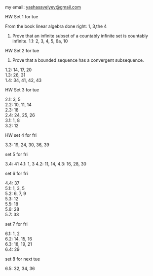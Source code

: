 my email: yashasavelyev@gmail.com

HW Set 1 for tue

From the book linear algebra done right:
1, 3,the 4

1) Prove that an infinite subset of a countably infinite set is countably infinite.
1.1:  2, 3, 4, 5, 6a, 10

HW Set 2 for tue

1) Prove that a bounded sequence has a convergent subsequence.

1.2: 14, 17, 20  
1.3: 26, 31  
1.4: 34, 41, 42, 43  

HW Set 3 for tue

2.1: 3, 5  
2.2: 10, 11, 14  
2.3: 18  
2.4: 24, 25, 26  
3.1: 1, 8  
3.2: 12  
<!-- 3.3 19, 20, 25, 38, 40 -->

HW set 4 for fri

3.3: 19, 24, 30, 36, 39

set 5 for fri

3.4: 41
4.1: 1, 3
4.2: 11, 14,
4.3: 16, 28, 30

set 6 for fri

4.4: 37  
5.1: 1, 3, 5  
5.2: 6, 7, 9  
5.3: 12   
5.5: 18  
5.6: 28  
5.7: 33

set 7 for fri

6.1: 1, 2  
6.2: 14, 15, 16  
6.3: 18, 19, 21  
6.4: 29  

set 8 for next tue

6.5: 32, 34, 36
